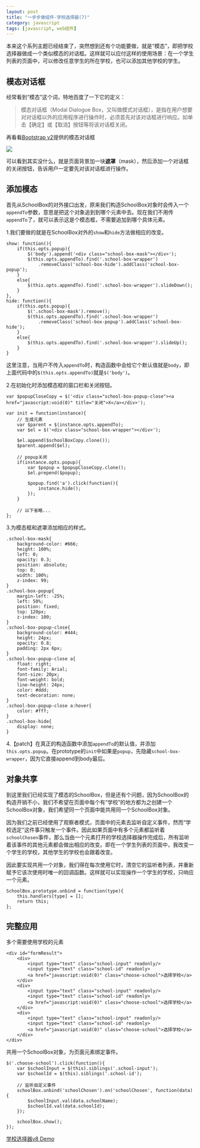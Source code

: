 ```yaml
---
layout: post
title: "一步步做组件-学校选择器(7)"
category: javascript
tags: [javascript, web组件]
---
```


本来这个系列主题已经结束了，突然想到还有个功能要做，就是“模态”，即把学校选择器做成一个类似模态的对话框。这样就可以应付这样的使用场景：在一个学生列表的页面中，可以修改任意学生的所在学校，也可以添加其他学校的学生。

<!-- more -->

模态对话框
------------
经常看到“模态”这个词，特地百度了一下它的定义：

> 模态对话框（Modal Dialogue Box，又叫做模式对话框），是指在用户想要对对话框以外的应用程序进行操作时，必须首先对该对话框进行响应。如单击【确定】或【取消】按钮等将该对话框关闭。


再看看[Bootstrap v2](http://v2.bootcss.com/javascript.html#modals)提供的模态对话框

<img src="/images/captures/20150225_01.jpg">

可以看到其实没什么，就是页面背景加一块**遮罩**（mask），然后添加一个对话框的关闭按钮，告诉用户一定要先对该对话框进行操作。



添加模态
-----------
首先从SchoolBox的对外接口出发，原来我们构造SchoolBox对象时会传入一个`appendTo`参数，意思是把这个对象追到到哪个元素中去。现在我们不用传`appendTo`了，就可以表示这是个模态框，不需要追加到哪个具体元素。


1.我们要做的就是在SchoolBox对外的`show`和`hide`方法做相应的改变。

    show: function(){
        if(this.opts.popup){
            $('body').append('<div class="school-box-mask"></div>');
            $(this.opts.appendTo).find('.school-box-wrapper')
                .removeClass('school-box-hide').addClass('school-box-popup');
        }
        else{
            $(this.opts.appendTo).find('.school-box-wrapper').slideDown();
        }
    },
    hide: function(){
        if(this.opts.popup){
            $('.school-box-mask').remove();
            $(this.opts.appendTo).find('.school-box-wrapper')
                .removeClass('school-box-popup').addClass('school-box-hide');
        }
        else{
            $(this.opts.appendTo).find('.school-box-wrapper').slideUp();
        }
    }

这里注意，当用户不传入`appendTo`时，构造函数中会给它个默认值就是`body`，即上面代码中的`$(this.opts.appendTo)`就是`$('body')`。


2.在初始化时添加模态框的窗口栏和关闭按钮。

    var $popupCloseCopy = $('<div class="school-box-popup-close"><a href="javascript:void(0)" title="关闭">X</a></div>');

    var init = function(instance){
        // 生成元素
        var $parent = $(instance.opts.appendTo);
        var $el = $('<div class="school-box-wrapper"></div>');

        $el.append($schoolBoxCopy.clone());
        $parent.append($el);

        // popup关闭
        if(instance.opts.popup){
            var $popup = $popupCloseCopy.clone();
            $el.prepend($popup);

            $popup.find('a').click(function(){
                instance.hide();
            });
        }

        // 以下省略...
    };


3.为模态框和遮罩添加相应的样式。

    .school-box-mask{
        background-color: #666;
        height: 100%;
        left: 0;
        opacity: 0.3;
        position: absolute;
        top: 0;
        width: 100%;
        z-index: 99;
    }
    .school-box-popup{
        margin-left: -25%;
        left: 50%;
        position: fixed;
        top: 120px;
        z-index: 100;
    }
    .school-box-popup-close{
        background-color: #444;
        height: 24px;
        opacity: 0.8;
        padding: 2px 6px;
    }
    .school-box-popup-close a{
        float: right;
        font-family: Arial;
        font-size: 20px;
        font-weight: bold;
        line-height: 24px;
        color: #ddd;
        text-decoration: none;
    }
    .school-box-popup-close a:hover{
        color: #fff;
    }
    .school-box-hide{
        display: none;
    }


4.【patch】在真正的构造函数中添加`appendTo`的默认值，并添加`this.opts.popup`。在prototype的`init`中如果是`popup`，先隐藏`school-box-wrapper`，因为它直接append到body最后。



对象共享
---------
到这里我们已经实现了模态的SchoolBox，但是还有个问题，因为SchoolBox的构造开销不小，我们不希望在页面中每个有“学校”的地方都为之创建一个SchoolBox对象，我们希望同一个页面中能共用同一个SchoolBox对象。

因为我们之前已经使用了观察者模式，页面中的元素去监听自定义事件，然而“学校选定”这件事只触发一个事件。因此如果页面中有多个元素都监听着`schoolChosen`事件，那么当由一个元素打开的学校选择器操作完成后，所有监听着该事件的其他元素都会做出相应的改变。即在一个学生列表的页面中，我改变一个学生的学校，其他学生的学校也会跟着改变。

因此要实现共用一个对象，我们得在每次使用它时，清空它的监听者列表，并重新赋予它该次使用时唯一的回调函数。这样就可以实现操作一个学生的学校，只响应一个元素。

    SchoolBox.prototype.unbind = function(type){
        this.handlers[type] = [];
        return this;
    };



完整应用
----------
多个需要使用学校的元素

    <div id="formResult">
        <div>
            <input type="text" class="school-input" readonly/>
            <input type="text" class="school-id" readonly>
            <a href="javascript:void(0)" class="choose-school">选择学校</a>
        </div>
        <div>
            <input type="text" class="school-input" readonly/>
            <input type="text" class="school-id" readonly>
            <a href="javascript:void(0)" class="choose-school">选择学校</a>
        </div>
        <div>
            <input type="text" class="school-input" readonly/>
            <input type="text" class="school-id" readonly>
            <a href="javascript:void(0)" class="choose-school">选择学校</a>
        </div>
    </div>

共用一个SchoolBox对象，为页面元素绑定事件。

    $('.choose-school').click(function(){
        var $schoolInput = $(this).siblings('.school-input');
        var $schoolId = $(this).siblings('.school-id');

        // 监听自定义事件
        schoolBox.unbind('schoolChosen').on('schoolChosen', function(data){
            $schoolInput.val(data.schoolName);
            $schoolId.val(data.schoolId);
        });

        schoolBox.show();
    });


[学校选择器v8 Demo](/demo/SchoolBox/v8/demo.html)